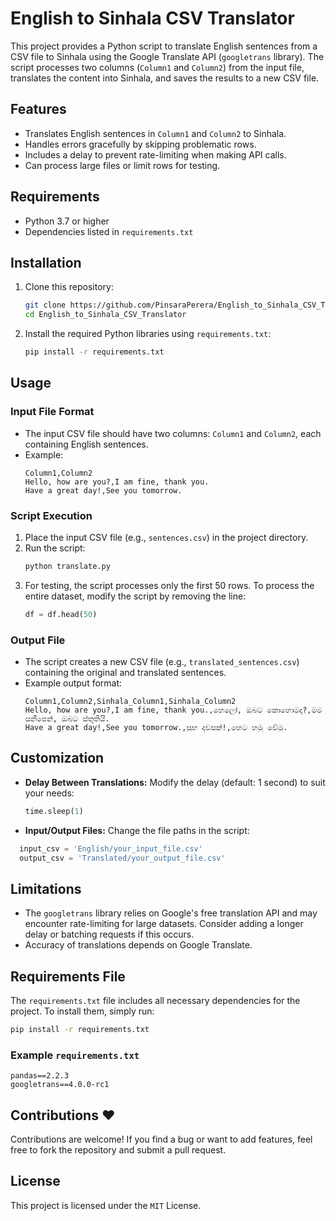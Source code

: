 # English to Sinhala CSV Translator

This project provides a Python script to translate English sentences from a CSV file to Sinhala using the Google Translate API (`googletrans` library). The script processes two columns (`Column1` and `Column2`) from the input file, translates the content into Sinhala, and saves the results to a new CSV file.

## Features
- Translates English sentences in `Column1` and `Column2` to Sinhala.
- Handles errors gracefully by skipping problematic rows.
- Includes a delay to prevent rate-limiting when making API calls.
- Can process large files or limit rows for testing.

## Requirements
- Python 3.7 or higher
- Dependencies listed in `requirements.txt`

## Installation
1. Clone this repository:
   ```bash
   git clone https://github.com/PinsaraPerera/English_to_Sinhala_CSV_Translator.git
   cd English_to_Sinhala_CSV_Translator
   ```

2. Install the required Python libraries using `requirements.txt`:
   ```bash
   pip install -r requirements.txt
   ```

## Usage

### Input File Format
- The input CSV file should have two columns: `Column1` and `Column2`, each containing English sentences.
- Example:
  ```csv
  Column1,Column2
  Hello, how are you?,I am fine, thank you.
  Have a great day!,See you tomorrow.
  ```

### Script Execution
1. Place the input CSV file (e.g., `sentences.csv`) in the project directory.
2. Run the script:
   ```bash
   python translate.py
   ```
3. For testing, the script processes only the first 50 rows. To process the entire dataset, modify the script by removing the line:
   ```python
   df = df.head(50)
   ```

### Output File
- The script creates a new CSV file (e.g., `translated_sentences.csv`) containing the original and translated sentences.
- Example output format:
  ```csv
  Column1,Column2,Sinhala_Column1,Sinhala_Column2
  Hello, how are you?,I am fine, thank you.,හෙලෝ, ඔබට කොහොමද?,මම සනීපෙන්, ඔබට ස්තුතියි.
  Have a great day!,See you tomorrow.,සුභ දවසක්!,හෙට හමු වේමු.
  ```

## Customization
- **Delay Between Translations:** Modify the delay (default: 1 second) to suit your needs:
  ```python
  time.sleep(1)
  ```
- **Input/Output Files:** Change the file paths in the script:
 

```python
  input_csv = 'English/your_input_file.csv'
  output_csv = 'Translated/your_output_file.csv'
  ```

## Limitations
- The `googletrans` library relies on Google's free translation API and may encounter rate-limiting for large datasets. Consider adding a longer delay or batching requests if this occurs.
- Accuracy of translations depends on Google Translate.

## Requirements File
The `requirements.txt` file includes all necessary dependencies for the project. To install them, simply run:
```bash
pip install -r requirements.txt
```

### Example `requirements.txt`
```plaintext
pandas==2.2.3
googletrans==4.0.0-rc1
```

## Contributions ❤️
Contributions are welcome! If you find a bug or want to add features, feel free to fork the repository and submit a pull request.

## License
This project is licensed under the `MIT` License.
